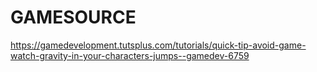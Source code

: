 # GAMESOURCE

https://gamedevelopment.tutsplus.com/tutorials/quick-tip-avoid-game-watch-gravity-in-your-characters-jumps--gamedev-6759
